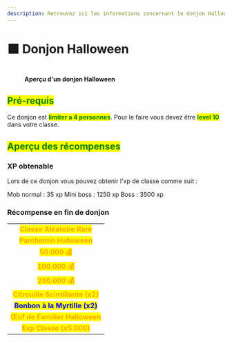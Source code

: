 ```yaml
---
description: Retrouvez ici les informations concernant le donjon Halloween
---
```


# 🟧 Donjon Halloween

<figure><img src="../.gitbook/assets/Les_Donjons/Portail_Halloween.png" alt=""><figcaption><p><strong>Aperçu d'un donjon Halloween</strong></p></figcaption></figure>

## <mark style="color:green;"> Pré-requis </mark>

Ce donjon est <mark style="color:green;">**limiter a 4 personnes**</mark>. Pour le faire vous devez être <mark style="color:green;">**level 10**</mark> dans votre classe.

## <mark style="color:green;">Aperçu des récompenses</mark>

### XP obtenable
Lors de ce donjon vous pouvez obtenir l'xp de classe comme suit : 

Mob normal : 35 xp
Mini boss : 1250 xp
Boss : 3500 xp

### Récompense en fin de donjon

|                                                                                   |
|:---------------------------------------------------------------------------------:|
| <mark style="color:orange;"><strong>Classe Aléatoire Rare</strong></mark>         |
| <mark style="color:orange;"><strong>Parchemin Halloween</strong></mark>           |
| <mark style="color:orange;"><strong>50.000 💰</strong></mark>                     |
| <mark style="color:orange;"><strong>100.000 💰</strong></mark>                    |
| <mark style="color:orange;"><strong>250.000 💰</strong></mark>                    |
| <mark style="color:orange;"><strong>Citrouille Scintillante (x2)</strong></mark>  |
| <mark style="color:blue;"><strong>Bonbon à la Myrtille (x2)</strong></mark>       |
| <mark style="color:orange;"><strong>Œuf de Familier Halloween</strong></mark>     |
| <mark style="color:orange;"><strong>Exp Classe (x5.000)</strong></mark>           |